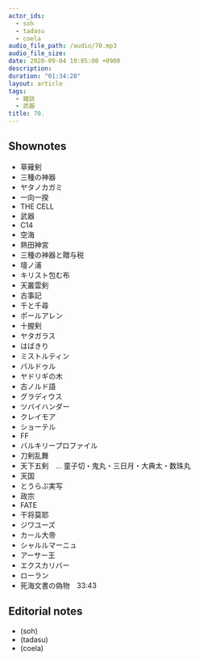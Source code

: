 ```yaml
---
actor_ids:
  - soh
  - tadasu
  - coela
audio_file_path: /audio/70.mp3
audio_file_size: 
date: 2020-09-04 19:05:00 +0900
description: 
duration: "01:34:28"
layout: article
tags:
  - 雑談
  - 武器
title: 70. 
---
```


## Shownotes
- 草薙剣
- 三種の神器
- ヤタノカガミ
- 一向一揆
- THE CELL
- 武器
- C14
- 空海
- 熱田神宮
- 三種の神器と贈与税
- 壇ノ浦
- キリスト包む布
- 天叢雲剣
- 古事記
- 千と千尋
- ポールアレン
- 十握剣
- ヤタガラス
- はばきり
- ミストルティン
- バルドゥル
- ヤドリギの木
- 古ノルド語
- グラディウス
- ツバイハンダー
- クレイモア
- ショーテル
- FF
- バルキリープロファイル
- 刀剣乱舞
- 天下五剣　... 童子切・鬼丸・三日月・大典太・数珠丸
- 天国
- とうらぶ実写
- 政宗
- FATE
- 干将莫耶
- ジワユーズ
- カール大帝
- シャルルマーニュ
- アーサー王
- エクスカリバー
- ローラン
- 死海文書の偽物　33:43

## Editorial notes
- (soh)
- (tadasu)
- (coela)


